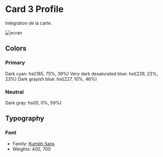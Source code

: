 # Card 3 Profile

Intégration de la carte.

![ecran](./ecran.png)



## Colors

### Primary

Dark cyan: hsl(185, 75%, 39%)
Very dark desaturated blue: hsl(229, 23%, 23%)
Dark grayish blue: hsl(227, 10%, 46%)

### Neutral

Dark gray: hsl(0, 0%, 59%)

## Typography

### Font

- Family: [Kumbh Sans](https://fonts.google.com/specimen/Kumbh+Sans)
- Weights: 400, 700
